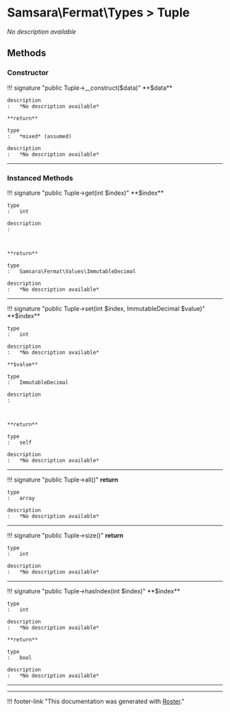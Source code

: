 # Samsara\Fermat\Types > Tuple

*No description available*


## Methods


### Constructor

!!! signature "public Tuple->__construct($data)"
    **$data**

    description
    :   *No description available*

    **return**

    type
    :   *mixed* (assumed)

    description
    :   *No description available*

---



### Instanced Methods

!!! signature "public Tuple->get(int $index)"
    **$index**

    type
    :   int

    description
    :   
    
    

    **return**

    type
    :   Samsara\Fermat\Values\ImmutableDecimal

    description
    :   *No description available*

---

!!! signature "public Tuple->set(int $index, ImmutableDecimal $value)"
    **$index**

    type
    :   int

    description
    :   *No description available*

    **$value**

    type
    :   ImmutableDecimal

    description
    :   
    
    

    **return**

    type
    :   self

    description
    :   *No description available*

---

!!! signature "public Tuple->all()"
    **return**

    type
    :   array

    description
    :   *No description available*

---

!!! signature "public Tuple->size()"
    **return**

    type
    :   int

    description
    :   *No description available*

---

!!! signature "public Tuple->hasIndex(int $index)"
    **$index**

    type
    :   int

    description
    :   *No description available*

    **return**

    type
    :   bool

    description
    :   *No description available*

---




---
!!! footer-link "This documentation was generated with [Roster](https://jordanrl.github.io/Roster/)."